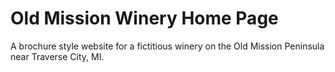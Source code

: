 # Old Mission Winery Home Page

A brochure style website for a fictitious winery on the Old Mission Peninsula near Traverse City, MI.
